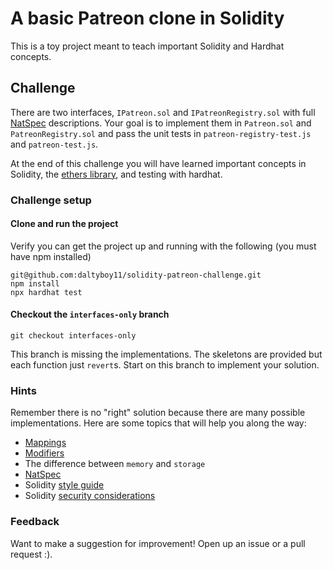 # A basic Patreon clone in Solidity

This is a toy project meant to teach important Solidity and Hardhat concepts.

## Challenge
There are two interfaces, `IPatreon.sol` and `IPatreonRegistry.sol` with full [NatSpec](https://docs.soliditylang.org/en/v0.8.13/natspec-format.html) descriptions. Your goal is to implement them in `Patreon.sol` and `PatreonRegistry.sol` and pass the unit tests in `patreon-registry-test.js` and `patreon-test.js`.

At the end of this challenge you will have learned important concepts in Solidity, the [ethers library](https://docs.ethers.io/v5/), and testing with hardhat.

### Challenge setup
#### **Clone and run the project**
Verify you can get the project up and running with the following (you must have npm installed)
```
git@github.com:daltyboy11/solidity-patreon-challenge.git
npm install
npx hardhat test
```
#### **Checkout the `interfaces-only` branch**
```
git checkout interfaces-only
```
This branch is missing the implementations. The skeletons are provided but each function just `revert`s. Start on this branch to implement your solution.

### Hints
Remember there is no "right" solution because there are many possible implementations. Here are some topics that will help you along the way:
- [Mappings](https://solidity-by-example.org/mapping/)
- [Modifiers](https://solidity-by-example.org/function-modifier/)
- The difference between `memory` and `storage`
- [NatSpec](https://docs.soliditylang.org/en/develop/natspec-format.html)
- Solidity [style guide](https://docs.soliditylang.org/en/v0.8.13/style-guide.html)
- Solidity [security considerations](https://docs.soliditylang.org/en/v0.8.13/security-considerations.html)

### Feedback
Want to make a suggestion for improvement! Open up an issue or a pull request :).